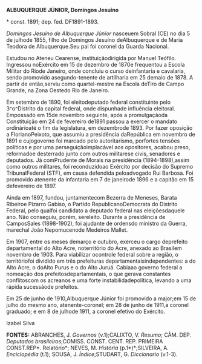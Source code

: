 **ALBUQUERQUE JÚNIOR, Domingos Jesuíno**

\* const. 1891; dep. fed. DF1891-1893.

*Domingos Jesuíno de Albuquerque Júnior* nasceuem Sobral (CE) no dia 5
de julhode 1855, filho de Domingos Jesuíno deAlbuquerque e de Maria
Teodora de Albuquerque.Seu pai foi coronel da Guarda Nacional.

Estudou no Ateneu Cearense, instituiçãodirigida por Manuel Teófilo.
Ingressou noExército em 15 de dezembro de 1870e frequentou a Escola
Militar do Riode Janeiro, onde concluiu o curso deinfantaria e
cavalaria, sendo promovido asegundo-tenente de artilharia em 25 demaio
de 1878. A partir de então,serviu como quartel-mestre na Escola deTiro
de Campo Grande, na Zona Oestedo Rio de Janeiro.

Em setembro de 1890, foi eleitodeputado federal constituinte pelo
3^o^Distrito da capital federal, onde dispunhade influência eleitoral.
Empossado em 15de novembro seguinte, após a promulgaçãoda Constituição
em 24 de fevereiro de1891 passou a exercer o mandato ordinárioaté o fim
da legislatura, em dezembrode 1893. Por fazer oposição a
FlorianoPeixoto, que assumiu a presidência daRepública em novembro de
1891 e cujogoverno foi marcado pelo autoritarismo, porfortes tensões
políticas e por uma perseguiçãoimplacável aos opositores, acabou preso,
reformadoe desterrado junto com outros militarese civis, senadores e
deputados. Já comPrudente de Morais na presidência (1894-1898),assim
como outros militares, foi reconduzidoao Exército por decisão do Supremo
TribunalFederal (STF), em causa defendida peloadvogado Rui Barbosa. Foi
promovido atenente da infantaria em 7 de janeirode 1896 e a capitão em
15 defevereiro de 1897.

Ainda em 1897, fundou, juntamentecom Bezerra de Meneses, Barata Ribeiroe
Pizarro Gabiso, o Partido RepublicanoDemocrata do Distrito Federal, pelo
qualfoi candidato a deputado federal nas eleiçõesdaquele ano. Não
conseguiu, porém, sereleito. Durante a presidência de CamposSales
(1898-1902), foi ajudante de ordensdo ministro da Guerra, marechal João
Nepomucenode Medeiros Mallet.

Em 1907, entre os meses demarço e outubro, exerceu o cargo deprefeito
departamental do Alto Acre, noterritório do Acre, anexado ao Brasilem
novembro de 1903. Para viabilizar ocontrole federal sobre a região, o
territóriofoi dividido em três prefeituras departamentaisindependentes:
a do Alto Acre, o doAlto Purus e o do Alto Juruá. Cabiaao governo
federal a nomeação dos prefeitosdepartamentais, o que gerava constantes
conflitoscom os acreanos e uma forte instabilidadepolítica, levando a
uma rápida sucessãode prefeitos.

Em 25 de junho de 1910,Albuquerque Júnior foi promovido a major;em 15 de
julho do mesmo ano, atenente-coronel; em 28 de junho de 1911,a coronel
graduado; e em 8 de julhode 1911, a coronel efetivo do Exército.

Izabel Silva

**FONTES:** ABRANCHES, J. *Governos* (v.1);CALIXTO, V. *Resumo*; CÂM.
DEP. *Deputados brasileiros*;COMISS. CONST. CENT. REP. PRIMEIRA
CONST.REP*. Relatório*; NEVES, M. *História* (p.1*)*;SILVEIRA, A.
*Enciclopédia* (t.1); SOUSA, J. *Índice*;STUDART, G. *Diccionario*
(v.1-3).
